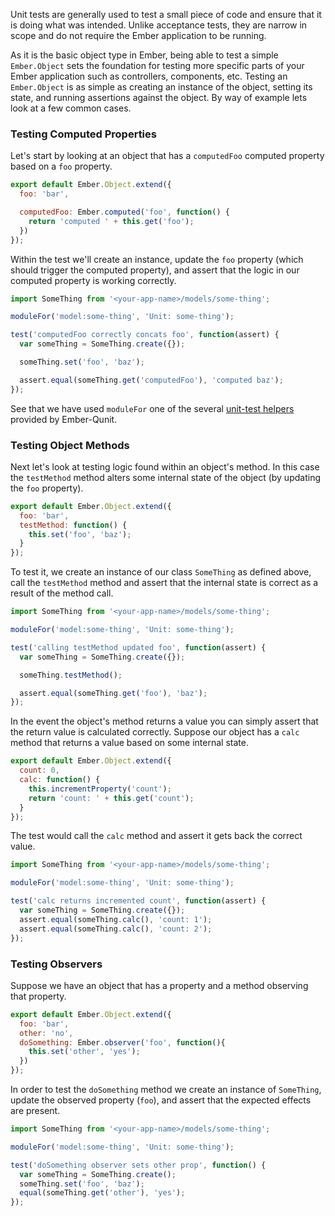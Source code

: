 Unit tests are generally used to test a small piece of code and ensure that it
is doing what was intended. Unlike acceptance tests, they are narrow in scope
and do not require the Ember application to be running.

As it is the basic object type in Ember, being able to test a simple
`Ember.Object` sets the foundation for testing more specific parts of your
Ember application such as controllers, components, etc. Testing an `Ember.Object`
is as simple as creating an instance of the object, setting its state, and
running assertions against the object. By way of example lets look at a few
common cases.

### Testing Computed Properties

Let's start by looking at an object that has a `computedFoo` computed property
based on a `foo` property.

```javascript {data-filename=app/models/some-thing.js}
export default Ember.Object.extend({
  foo: 'bar',

  computedFoo: Ember.computed('foo', function() {
    return 'computed ' + this.get('foo');
  })
});
```

Within the test we'll create an instance, update the `foo` property (which
should trigger the computed property), and assert that the logic in our
computed property is working correctly.

```javascript {data-filename=tests/unit/models/some-thing-test.js}
import SomeThing from '<your-app-name>/models/some-thing';

moduleFor('model:some-thing', 'Unit: some-thing');

test('computedFoo correctly concats foo', function(assert) {
  var someThing = SomeThing.create({});

  someThing.set('foo', 'baz');

  assert.equal(someThing.get('computedFoo'), 'computed baz');
});
```

See that we have used `moduleFor` one of the several [unit-test helpers](../unit-test-helpers) provided
by Ember-Qunit.

### Testing Object Methods

Next let's look at testing logic found within an object's method. In this case
the `testMethod` method alters some internal state of the object (by updating
the `foo` property).

```javascript {data-filename=app/models/some-thing.js}
export default Ember.Object.extend({
  foo: 'bar',
  testMethod: function() {
    this.set('foo', 'baz');
  }
});
```

To test it, we create an instance of our class `SomeThing` as defined above,
call the `testMethod` method and assert that the internal state is correct as a
result of the method call.

```javascript {data-filename=tests/unit/models/some-thing-test.js}
import SomeThing from '<your-app-name>/models/some-thing';

moduleFor('model:some-thing', 'Unit: some-thing');

test('calling testMethod updated foo', function(assert) {
  var someThing = SomeThing.create({});

  someThing.testMethod();

  assert.equal(someThing.get('foo'), 'baz');
});
```

In the event the object's method returns a value you can simply assert that the
return value is calculated correctly. Suppose our object has a `calc` method
that returns a value based on some internal state.

```javascript {data-filename=app/models/some-thing.js}
export default Ember.Object.extend({
  count: 0,
  calc: function() {
    this.incrementProperty('count');
    return 'count: ' + this.get('count');
  }
});
```

The test would call the `calc` method and assert it gets back the correct value.

```javascript {data-filename=tests/unit/models/some-thing-test.js}
import SomeThing from '<your-app-name>/models/some-thing';

moduleFor('model:some-thing', 'Unit: some-thing');

test('calc returns incremented count', function(assert) {
  var someThing = SomeThing.create({});
  assert.equal(someThing.calc(), 'count: 1');
  assert.equal(someThing.calc(), 'count: 2');
});
```

### Testing Observers

Suppose we have an object that has a property and a method observing that property.

```javascript {data-filename=app/models/some-thing.js}
export default Ember.Object.extend({
  foo: 'bar',
  other: 'no',
  doSomething: Ember.observer('foo', function(){
    this.set('other', 'yes');
  })
});
```

In order to test the `doSomething` method we create an instance of `SomeThing`,
update the observed property (`foo`), and assert that the expected effects are present.

```javascript {data-filename=tests/unit/models/some-thing-test.js}
import SomeThing from '<your-app-name>/models/some-thing';

moduleFor('model:some-thing', 'Unit: some-thing');

test('doSomething observer sets other prop', function() {
  var someThing = SomeThing.create();
  someThing.set('foo', 'baz');
  equal(someThing.get('other'), 'yes');
});
```
